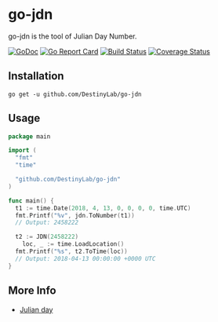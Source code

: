 # go-jdn

go-jdn is the tool of Julian Day Number.

[![GoDoc](https://godoc.org/github.com/DestinyLab/go-jdn?status.svg)](https://godoc.org/github.com/DestinyLab/go-jdn) [![Go Report Card](https://goreportcard.com/badge/github.com/DestinyLab/go-jdn)](https://goreportcard.com/report/github.com/DestinyLab/go-jdn) [![Build Status](https://travis-ci.org/DestinyLab/go-jdn.svg?branch=master)](https://travis-ci.org/DestinyLab/go-jdn) [![Coverage Status](https://coveralls.io/repos/github/DestinyLab/go-jdn/badge.svg?branch=master)](https://coveralls.io/github/DestinyLab/go-jdn?branch=master)

## Installation

```
go get -u github.com/DestinyLab/go-jdn
```

## Usage

```go
package main

import (
  "fmt"
  "time"

  "github.com/DestinyLab/go-jdn"
)

func main() {
  t1 := time.Date(2018, 4, 13, 0, 0, 0, 0, time.UTC)
  fmt.Printf("%v", jdn.ToNumber(t1))
  // Output: 2458222

  t2 := JDN(2458222)
	loc, _ := time.LoadLocation()
  fmt.Printf("%s", t2.ToTime(loc))
  // Output: 2018-04-13 00:00:00 +0000 UTC
}
```

## More Info

- [Julian day](https://en.wikipedia.org/wiki/Julian_day)
